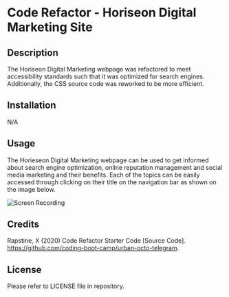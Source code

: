 # Code Refactor - Horiseon Digital Marketing Site

## Description

The Horiseon Digital Marketing webpage was refactored to meet accessibility standards such that it was optimized for search engines. Additionally, the CSS source code was reworked to be more efficient. 

## Installation

N/A

## Usage

The Horieseon Digital Marketing webpage can be used to get informed about search engine optimization, online reputation management and social media marketing and their benefits. Each of the topics can be easily accessed through clicking on their title on the navigation bar as shown on the image below. 

![Screen Recording](assets/images/screen-cast.gif)

## Credits

Rapstine, X (2020) Code Refactor Starter Code [Source Code]. https://github.com/coding-boot-camp/urban-octo-telegram. 

## License

Please refer to LICENSE file in repository.

